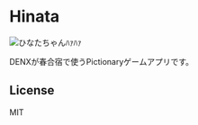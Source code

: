 # Hinata

![ひなたちゃんﾊｧﾊｧ](https://66.media.tumblr.com/18a750ebc9c0a42cc0285a58d6a39796/tumblr_pldw2ucRHh1y0nwq1o1_540.gif)

DENXが春合宿で使うPictionaryゲームアプリです。

## License

MIT
